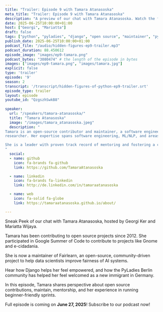```yaml
---
title: "Trailer: Episode 9 with Tamara Atanasoska"
meta_title: "Trailer: Episode 9 with Tamara Atanasoska"
description: "A preview of our chat with Tamara Atanasoska. Watch the full episode on June 27, 2025"
date: 2025-06-25T10:00:00+01:00
host: ["Georgi", "Mariatta"]
draft: false
tags: ["python", "pyladies", "django", "open source", "maintainer", "pypodcats", "berlin", "north macedonia", "gsoc", "fairlearn"]
publish_date: 2025-06-25T10:00:00+01:00
podcast_file: "/audio/hidden-figures-ep9-trailer.mp3"
podcast_duration: 88.450612
episode_image: "images/ep9-tamara.png"
podcast_bytes: "3080474" # the length of the episode in bytes
images: ["images/ep9-tamara.png", "images/tamara.jpg"]
explicit: false 
type: 'trailer'
episode: '9'
season: 2
transcript: '/transcript/hidden-figures-of-python-ep9-trailer.srt'
episode_type: trailer
layout: episode
youtube_id: "QzgszhSwkB8"
  
speaker:
  url: "/speakers/tamara-atanasoska/"
  title: "Tamara Atanasoska"
  image: "/images/tamara_atanasoska.jpeg"
  description: "
Tamara is an open-source contributor and maintainer, a software engineer at :probabl. and a CompLing/NLP
researcher. Her expertise spans software engineering, ML/NLP, and areas including fair and responsible AI.

She is a leader with proven track record of mentoring and fostering a culture of innovation and continuous improvement. 
"
  social:
  - name: github
    icon: fa-brands fa-github
    link: https://github.com/TamaraAtanasoska

  - name: linkedin
    icon: fa-brands fa-linkedin
    link: http://de.linkedin.com/in/tamaraatanasoska

  - name: web
    icon: fa-solid fa-globe
    link: https://tamaraatanasoska.github.io/about/

---
```


Sneak Peek of our chat with Tamara Atanasoska, hosted by Georgi Ker and Mariatta Wijaya.

Tamara has been contributing to open source projects since 2012. She participated in Google Summer of Code to
contribute to projects like Gnome and e-cidadania.

She is now a maintainer of Fairlearn, an open-source, community-driven project to help data scientists improve fairness
of AI systems.

Hear how Django helps her feel empowered, and how the PyLadies Berlin community has helped her feel welcomed as a new
immigrant in Germany.

In this episode, Tamara shares perspective about open source contributions, maintain, mentorship, and her experience
in running beginner-friendly sprints.

Full episode is coming on **June 27, 2025**! Subscribe to our podcast now!
